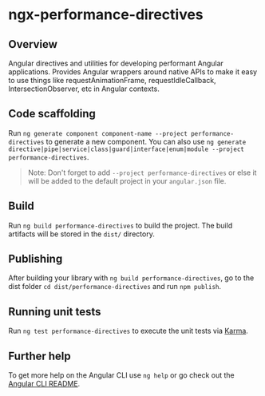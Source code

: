 # ngx-performance-directives

## Overview
Angular directives and utilities for developing performant Angular applications. Provides Angular wrappers around native APIs to make it easy to use things like requestAnimationFrame, requestIdleCallback, IntersectionObserver, etc in Angular contexts.

## Code scaffolding

Run `ng generate component component-name --project performance-directives` to generate a new component. You can also use `ng generate directive|pipe|service|class|guard|interface|enum|module --project performance-directives`.

> Note: Don't forget to add `--project performance-directives` or else it will be added to the default project in your `angular.json` file.

## Build

Run `ng build performance-directives` to build the project. The build artifacts will be stored in the `dist/` directory.

## Publishing

After building your library with `ng build performance-directives`, go to the dist folder `cd dist/performance-directives` and run `npm publish`.

## Running unit tests

Run `ng test performance-directives` to execute the unit tests via [Karma](https://karma-runner.github.io).

## Further help

To get more help on the Angular CLI use `ng help` or go check out the [Angular CLI README](https://github.com/angular/angular-cli/blob/master/README.md).
